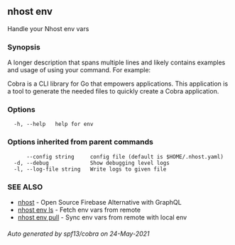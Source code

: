 ## nhost env

Handle your Nhost env vars

### Synopsis

A longer description that spans multiple lines and likely contains examples
and usage of using your command. For example:

Cobra is a CLI library for Go that empowers applications.
This application is a tool to generate the needed files
to quickly create a Cobra application.

### Options

```
  -h, --help   help for env
```

### Options inherited from parent commands

```
      --config string     config file (default is $HOME/.nhost.yaml)
  -d, --debug             Show debugging level logs
  -l, --log-file string   Write logs to given file
```

### SEE ALSO

* [nhost](nhost.md)	 - Open Source Firebase Alternative with GraphQL
* [nhost env ls](nhost_env_ls.md)	 - Fetch env vars from remote
* [nhost env pull](nhost_env_pull.md)	 - Sync env vars from remote with local env

###### Auto generated by spf13/cobra on 24-May-2021
